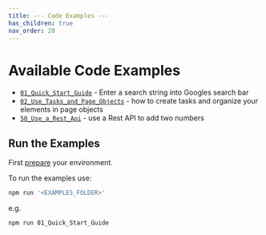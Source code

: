 ```yaml
---
title: --- Code Examples ---
has_children: true
nav_order: 20
---
```


# Available Code Examples

* [``01_Quick_Start_Guide``](01_Quick_Start_Guide) - Enter a search string into Googles search bar
* [``02_Use_Tasks_and_Page_Objects``](02_Use_Tasks_and_Page_Objects) - how to create tasks and organize your elements in page objects
* [``50_Use_a_Rest_Api``](50_Use_a_Rest_Api) - use a Rest API to add two numbers

## Run the Examples

First [prepare](docs/PREPARATION.md) your environment.

To run the examples use:

```bash
npm run '<EXAMPLES_FOLDER>'
```

e.g.

```bash
npm run 01_Quick_Start_Guide
```
